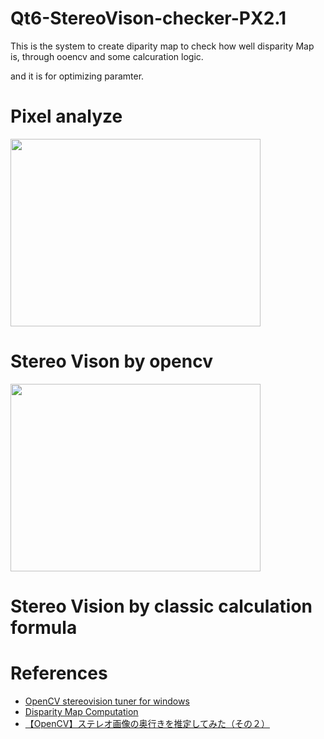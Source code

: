 # Qt6-StereoVison-checker-PX2.1

This is the system to create diparity map to check how well disparity Map is, through ooencv and some calcuration logic.

and it is for optimizing paramter. 



# Pixel analyze 

<img src="https://github.com/madara-tribe/Qt6-StereoVison-checker-PX2.1/assets/48679574/80af7510-ad48-43f9-bb16-df8c248d262d" width="400px" height="300px"/>

# Stereo Vison by opencv

<img src="https://github.com/madara-tribe/Qt6-StereoVison-checker-PX2.1/assets/48679574/ef8ca6cb-8804-444c-b45b-02e56540002a" width="400px" height="300px"/>

# Stereo Vision by classic calculation formula


# References
- [OpenCV stereovision tuner for windows](https://github.com/Ildaron/OpenCV-stereovision-tuner-for-windows/tree/master)
- [Disparity Map Computation](https://pramod-atre.medium.com/disparity-map-computation-in-python-and-c-c8113c63d701)
- [【OpenCV】ステレオ画像の奥行きを推定してみた（その２）](https://dev.classmethod.jp/articles/stereo-depth-estimation-with-opencv-2nd/)
